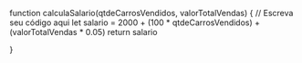function calculaSalario(qtdeCarrosVendidos, valorTotalVendas) {
 // Escreva seu código aqui
    let salario = 2000 + (100 * qtdeCarrosVendidos) + (valorTotalVendas * 0.05)
    return salario

}